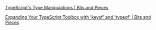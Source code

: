  [TypeScript's Type Manipulations | Bits and Pieces](https://blog.bitsrc.io/typescripts-type-manipulations-58fee110be28) 

 [Expanding Your TypeScript Toolbox with 'keyof' and 'typeof' | Bits and Pieces](https://blog.bitsrc.io/manipulation-continues-with-typescripts-type-operators-fb07ad31a9b9) 